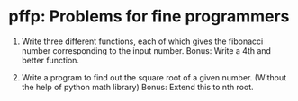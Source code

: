 pffp: Problems for fine programmers
===================================

1. Write three different functions, each of which gives the fibonacci number corresponding
   to the input number.
   Bonus: Write a 4th and better function.

2. Write a program to find out the square root of a given number. (Without the help of
   python math library)
   Bonus: Extend this to nth root.
